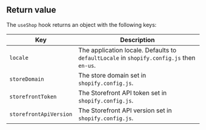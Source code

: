 ## Return value

The `useShop` hook returns an object with the following keys:

| Key                    | Description                                                                              |
| ---------------------- | ---------------------------------------------------------------------------------------- |
| `locale`               | The application locale. Defaults to `defaultLocale` in `shopify.config.js` then `en-us`. |
| `storeDomain`          | The store domain set in `shopify.config.js`.                                             |
| `storefrontToken`      | The Storefront API token set in `shopify.config.js`.                                     |
| `storefrontApiVersion` | The Storefront API version set in `shopify.config.js`.                                   |
